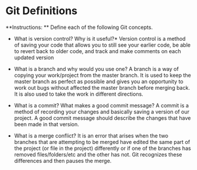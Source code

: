# Git Definitions

**Instructions: ** Define each of the following Git concepts.

* What is version control?  Why is it useful?*
  Version control is a method of saving your code that allows you to still see your earlier code, be able to revert back to older code, and track and make comments on each updated version

* What is a branch and why would you use one?
  A branch is a way of copying your work/project from the master branch. It is used to keep the master branch as perfect as possible and gives you an opportunity to work out bugs without affected the master branch before merging back. It is also used to take the work in different directions.

* What is a commit? What makes a good commit message?
  A commit is a method of recording your changes and basically saving a version of our project. A good commit message should describe the changes that have been made in that version.

* What is a merge conflict?
  It is an error that arises when the two branches that are attempting to be merged have edited the same part of the project (or file in the project) differently or if one of the branches has removed files/folders/etc and the other has not. Git recognizes these differences and then pauses the merge.